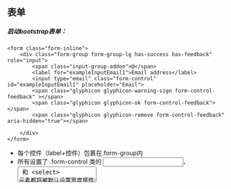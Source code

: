 ## 表单
##### 启动bootstrap表单：
```
<form class="form-inline">
    <div class="form-group form-group-lg has-success has-feedback" role="input">
        <span class="input-group-addon">@</span>
        <label for="exampleInputEmail1">Email address</label>
        <input type="email" class="form-control" id="exampleInputEmail1" placeholder="Email">
        <span class="glyphicon glyphicon-warning-sign form-control-feedback" ></span>
        <span class="glyphicon glyphicon-ok form-control-feedback"></span>
        <span class="glyphicon glyphicon-remove form-control-feedback" aria-hidden="true"></span>

    </div>
</form>
```
- 每个控件（label+控件）包裹在.form-group内
- 所有设置了 .form-control 类的 <input>、<textarea> 和 <select> 元素都将被默认设置宽度属性为 width: 100%;
- 输入栏头尾可以添加自定义内容```span.input-group-addon```
- div设置输入框变色警告：```.has-warning```、```.has-error```或```.has-success``` ，` 输入框结尾要配置span标签 `
- 使用.has-feedback给变色警告加图片
- div标签的role属性可设置button、input等

##### fieldset禁用：
- ```<fieldset disable>```会禁用被包裹内的所有控件  
    * ==注意：a标签链接不受影响，请使用js禁用==

##### 表单布局：
- 水平排列宽度百分百：```<form class="form-horizontal">```  

- 内联排列：```<form class="form-inline">```
    - 只适用于视口（viewport）至少在 768px 宽度时（视口宽度再小的话就会使表单折叠）。
    - 输入框和单选/多选框控件默认被设置为 width: 100%;而在内联表单，我们将这些元素的宽度设置为 width: auto，因此，多个控件可以排列在同一行。

##### label的设置：
- ==label必须设置==
- 可以通过为 label 设置 ```.sr-only``` 类将其隐藏。
- 多选单选的label设置：
```
<label class="checkbox-inline">
  <input type="checkbox" id="inlineCheckbox1" value="option1"> 1
</label>
```
- label标签有aria-label属性和aria-labelledby属性
```
<div class="checkbox">
  <label>
    <input type="checkbox" id="blankCheckbox" value="option1" aria-label="...">
  </label>
</div>
```

##### 控件：
- 静态控件：如果需要在表单中将一行纯文本按控件布局位置和 label 元素放置于同一行，为 ```<p>``` 元素添加```.form-control-static```类即可。
```html
  <div class="form-group">
    <label class="col-sm-2 control-label">Email</label>
    <div class="col-sm-10">
      <p class="form-control-static">email@example.com</p>
    </div>
  </div>
```
- readonly只读
- 宽高：
```
<input class="form-control input-lg" type="text" placeholder=".input-lg">

```
form-group-lg -控件和label
input-lg -控件
col-xs-2 -带有此类的div包裹一下控件